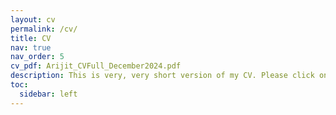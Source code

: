 ```yaml
---
layout: cv
permalink: /cv/
title: CV
nav: true
nav_order: 5
cv_pdf: Arijit_CVFull_December2024.pdf
description: This is very, very short version of my CV. Please click on the PDF button to download a full version of my latest CV. All CV versions are date stamped on last date of update.
toc:
  sidebar: left
---
```

